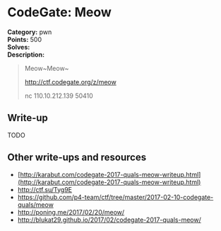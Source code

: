 # CodeGate: Meow

**Category:** pwn  
**Points:** 500  
**Solves:**  
**Description:**  

> Meow~Meow~
> 
> http://ctf.codegate.org/z/meow
> 
> nc 110.10.212.139 50410

## Write-up

TODO

## Other write-ups and resources

* [http://karabut.com/codegate-2017-quals-meow-writeup.html](http://karabut.com/codegate-2017-quals-meow-writeup.html)
* http://ctf.su/Tyg9E
* https://github.com/p4-team/ctf/tree/master/2017-02-10-codegate-quals/meow
* http://poning.me/2017/02/20/meow/
* http://blukat29.github.io/2017/02/codegate-2017-quals-meow/
